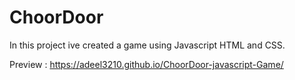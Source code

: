 # ChoorDoor

In this project ive created a game using Javascript HTML and CSS.

Preview : https://adeel3210.github.io/ChoorDoor-javascript-Game/

